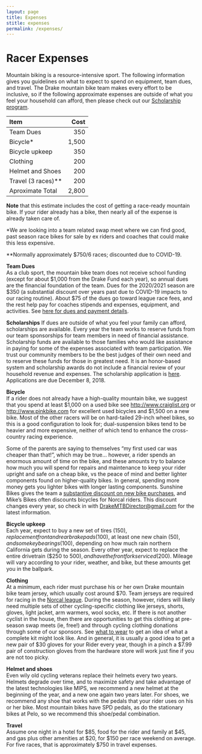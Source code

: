 ```yaml
---
layout: page
title: Expenses
stitle: expenses
permalink: /expenses/
---
```

# Racer Expenses
Mountain biking is a resource-intensive sport. The following information gives you guidelines on what to expect to spend on equipment, team dues, and travel. The Drake mountain bike team makes every effort to be inclusive, so if the following approximate expenses are outside of what you feel your household can afford, then please check out our [Scholarship program](https://docs.google.com/forms/d/e/1FAIpQLSeWkgcqptHvln2eCe7VbFGzbxWAns1AbNXNwN6X0rM6yG6ojg/viewform).

Item  | Cost
:-----------| ----------:
Team Dues | 350
Bicycle*  | 1,500
Bicycle upkeep  | 350
Clothing  | 200
Helmet and Shoes  | 200
Travel (3 races)**  | 200
Aproximate Total  | 2,800

**Note** that this estimate includes the cost of getting a race-ready mountain bike. If your rider already has a bike, then nearly all of the expense is already taken care of.

*We are looking into a team related swap meet where we can find good, past season race bikes for sale by ex riders and coaches that could make this less expensive.

**Normally approximately $750/6 races; discounted due to COVID-19.

**Team Dues**  
As a club sport, the mountain bike team does not receive school funding (except for about $1,000 from the Drake Fund each year), so annual dues are the financial foundation of the team. Dues for the 2020/2021 season are $350 (a substantial discount over years past due to COVID-19 impacts to our racing routine). About $75 of the dues go toward league race fees, and the rest help pay for coaches stipends and expenses, equipment, and activities. See [here for dues and payment details](https://docs.google.com/document/d/1lSemjzSGjtNW6NN2r0SL7BZzZinsvTsERGlHIA_sqp8/edit?usp=sharing).

**Scholarships**
If dues are outside of what you feel your family can afford, scholarships are available. Every year the team works to reserve funds from our team sponsorships for team members in need of financial assistance. Scholarship funds are available to those families who would like assistance in paying for some of the expenses associated with team participation. We trust our community members to be the best judges of their own need and to reserve these funds for those in greatest need. It is an honor-based system and scholarship awards do not include a financial review of your household revenue and expenses. The scholarship application is [here](https://docs.google.com/forms/d/e/1FAIpQLSeWkgcqptHvln2eCe7VbFGzbxWAns1AbNXNwN6X0rM6yG6ojg/viewform). Applications are due December 8, 2018.

**Bicycle**  
If a rider does not already have a high-quality mountain bike, we suggest that you spend at least $1,000 on a used bike see <http://www.craiglist.org> or <http://www.pinkbike.com>  for excellent used bicycles and $1,500 on a new bike.  Most of the other racers will be on hard-tailed 29-inch wheel bikes, so this is a good configuration to look for; dual-suspension bikes tend to be heavier and more expensive, neither of which tend to enhance the cross-country racing experience.  

Some of the parents are saying to themselves “my first used car was cheaper than that!”, which may be true… however, a rider spends an enormous amount of time on the bike, and these amounts try to balance how much you will spend for repairs and maintenance to keep your rider upright and safe on a cheap bike, vs the peace of mind and better lighter components found on higher-quality bikes.  In general, spending more money gets you lighter bikes with longer lasting components.  Sunshine Bikes gives the team a [substantive discount on new bike purchases](https://www.sunshinebicycle.com/pages/hsmtb/), and Mike’s Bikes often discounts bicycles for Norcal riders.   This discount changes every year, so check in with <DrakeMTBDirector@gmail.com> for the latest information.


**Bicycle upkeep**  
Each year, expect to buy a new set of tires ($150), replacement front and rear brake pads ($100), at least one new chain ($50), and some key bearings ($100), depending on how much rain northern California gets during the season.  Every other year, expect to replace the entire drivetrain ($250 to $500), and have the front fork serviced ($200).  Mileage will vary according to your rider, weather, and bike, but these amounts get you in the ballpark.

**Clothing**  
At a minimum, each rider must purchase his or her own Drake mountain bike team jersey, which usually cost around $70.  Team jerseys are required for racing in the [Norcal league](http://norcalmtb.org).  During the season, however, riders will likely need multiple sets of other cycling-specific clothing like jerseys, shorts, gloves, light jacket, arm warmers, wool socks, etc.  If there is not another cyclist in the house, then there are opportunities to get this clothing at pre-season swap meets (ie, free!) and through cycling clothing donations through some of our sponsors.  See [what to wear]({{site.baseurl}}/what_to_wear_v2.pdf)  to get an idea of what a complete kit might look like.  And in general, it is usually a good idea to get a new pair of $30 gloves for your Rider every year, though in a pinch a $7.99 pair of construction gloves from the hardware store will work just fine if you are not too picky.

**Helmet and shoes**  
Even wily old cycling veterans replace their helmets every two years.  Helmets degrade over time, and to maximize safety and take advantage of the latest technologies like MIPS, we recommend a new helmet at the beginning of the year, and a new one again two years later.  For shoes, we recommend any shoe that works with the pedals that your rider uses on his or her bike.  Most mountain bikes have SPD pedals, as do the stationary bikes at Pelo, so we recommend this shoe/pedal combination.

**Travel**  
Assume one night in a hotel for $85, food for the rider and family at $45, and gas plus other amenities at $20, for $150 per race weekend on average.  For five races, that is approximately $750 in travel expenses.
